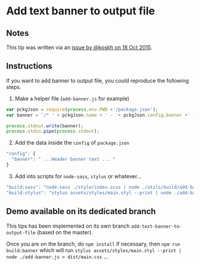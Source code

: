 # Add text banner to output file

## Notes

This tip was written via an [issue by @koskh on 18 Oct 2015](https://github.com/keithamus/npm-scripts-example/issues/31).

## Instructions

If you want to add banner to output file, you could reproduce the following steps.

1. Make a helper file (`add-banner.js` for example)
  ```javascript
  var pckgJson = require(process.env.PWD +'/package.json');
  var banner = '/* ' + pckgJson.name + ' - '+ pckgJson.config.banner +' - ' + new Date() + ' */\n';
  
  process.stdout.write(banner);
  process.stdin.pipe(process.stdout);
  ```
2. Add the data inside the `config` of `package.json`
  ```javascript
  "config": {
    "banner": " ...Header banner text ... "
  }
  ```
3. Add into scripts for `node-sass`, `stylus` or whatever...
  ```javascript
  "build:sass": "node-sass ./style/index.scss | node ./utils/build/add-banner.js > ./build/index.css",
  "build:stylus": "stylus assets/styles/main.styl --print | node ./add-banner.js > dist/main.css",
  ```

## Demo available on its dedicated branch

This tips has been implemented on its own branch `add-text-banner-to-output-file` (based on the master).

Once you are on the branch, do `npm install` if necessary, then `npm run build:banner` which will run `stylus assets/styles/main.styl --print | node ./add-banner.js > dist/main.css` ...